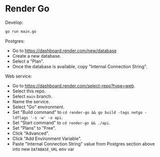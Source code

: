 # Render Go

Develop:

```bash
go run main.go
```

Postgres:

* Go to <https://dashboard.render.com/new/database>
* Create a new database.
* Select a "Plan".
* Once the database is available, copy "Internal Connection String".

Web service:

* Go to <https://dashboard.render.com/select-repo?type=web>.
* Select this repo.
* Select `main` branch.
* Name the service.
* Select "Go" environment.
* Set "Build command" to `cd render-go && go build -tags netgo -ldflags '-s -w' -o api`.
* Set "Start command" to `cd render-go && ./api`.
* Set "Plans" to "Free".
* Click "Advanced".
* Click "Add Environment Variable".
* Paste "Internal Connection String" value from Postgres section above into new `DATABASE_URL` env var
